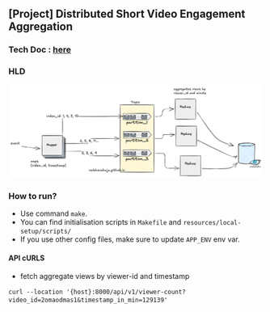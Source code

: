 ## [Project] Distributed Short Video Engagement Aggregation

### Tech Doc : [here](https://docs.google.com/document/d/1aVsR6AD03AT_RphhOUQOxIasR57CvPzBJ1xGpde5ILU/edit?usp=sharing)

### HLD

![](resources/misc/images/service_design.png)

### How to run?

- Use command `make`. 
- You can find initialisation scripts in `Makefile` and `resources/local-setup/scripts/`
- If you use other config files, make sure to update `APP_ENV` env var.

#### API cURLS
- fetch aggregate views by viewer-id and timestamp

```
curl --location '{host}:8000/api/v1/viewer-count?video_id=2omaodmas1&timestamp_in_min=129139'
```
